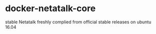 # docker-netatalk-core
stable Netatalk freshly complied from official stable releases on ubuntu 16.04
